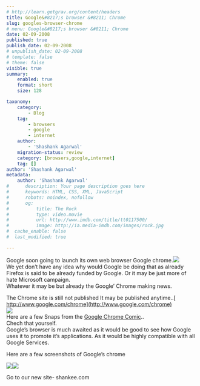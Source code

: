 ```yaml
---
# http://learn.getgrav.org/content/headers
title: Google&#8217;s browser &#8211; Chrome
slug: googles-browser-chrome
# menu: Google&#8217;s browser &#8211; Chrome
date: 02-09-2008
published: true
publish_date: 02-09-2008
# unpublish_date: 02-09-2008
# template: false
# theme: false
visible: true
summary:
    enabled: true
    format: short
    size: 128

taxonomy:
    category:
        - Blog
    tag:
        - browsers
        - google
        - internet
    author:
        - 'Shashank Agarwal'
    migration-status: review
    category: [browsers,google,internet]
    tag: []
author: 'Shashank Agarwal'
metadata:
    author: 'Shashank Agarwal'
#      description: Your page description goes here
#      keywords: HTML, CSS, XML, JavaScript
#      robots: noindex, nofollow
#      og:
#          title: The Rock
#          type: video.movie
#          url: http://www.imdb.com/title/tt0117500/
#          image: http://ia.media-imdb.com/images/rock.jpg
#  cache_enable: false
#  last_modified: true

---
```


Google soon going to launch its own web browser Google chrome.[![](http://3.bp.blogspot.com/_V2JZuLkPrjQ/SL1iPC-bLuI/AAAAAAAACrw/U-LE98OBIQQ/s200/Google_Chrome_Logo-350.jpg)](http://3.bp.blogspot.com/_V2JZuLkPrjQ/SL1iPC-bLuI/AAAAAAAACrw/U-LE98OBIQQ/s1600-h/Google_Chrome_Logo-350.jpg)  
We yet don’t have any idea why would Google be doing that as already Firefox is said to be already funded by Google. Or it may be just more of hate Microsoft campaign.  
Whatever it may be but already the Google’ Chrome making news.

The Chrome site is still not published It may be published anytime..[  
http://www.google.com/chrome](http://www.google.com/chrome)  
[![](http://3.bp.blogspot.com/_V2JZuLkPrjQ/SL1iO2GQ0wI/AAAAAAAACrg/_Dz8ozrGiWo/s200/1.jpg)](http://3.bp.blogspot.com/_V2JZuLkPrjQ/SL1iO2GQ0wI/AAAAAAAACrg/_Dz8ozrGiWo/s1600-h/1.jpg)  
Here are a few Snaps from the [Google Chrome Comic](http://www.google.com/googlebooks/chrome/)..  
Chech that yourself.  
Google’s browser is much awaited as it would be good to see how Google uses it to promote it’s applications. As it would be highly compatible with all Google Services.

Here are a few screenshots of Google’s chrome

[![](http://2.bp.blogspot.com/_V2JZuLkPrjQ/SL1jAeYR0oI/AAAAAAAACsI/JvfGol_Nwpk/s400/chrome_screen_01.png)](http://2.bp.blogspot.com/_V2JZuLkPrjQ/SL1jAeYR0oI/AAAAAAAACsI/JvfGol_Nwpk/s1600-h/chrome_screen_01.png)[![](http://4.bp.blogspot.com/_V2JZuLkPrjQ/SL1jAjDWI5I/AAAAAAAACsQ/39aQolLV9xI/s400/google_chrome_screen_03.jpg)](http://4.bp.blogspot.com/_V2JZuLkPrjQ/SL1jAjDWI5I/AAAAAAAACsQ/39aQolLV9xI/s1600-h/google_chrome_screen_03.jpg)

Go to our new site- shankee.com

